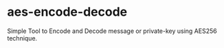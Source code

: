 # aes-encode-decode
Simple Tool to Encode and Decode message or private-key using AES256 technique.
